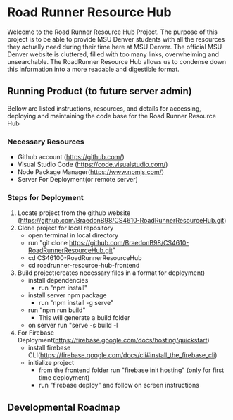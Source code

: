 # Road Runner Resource Hub
Welcome to the Road Runner Resource Hub Project. The purpose of this project is to be able to provide MSU Denver students with all the resources they actually need during their time here at MSU Denver. The official MSU Denver website is cluttered, filled with too many links, overwhelming and unsearchable. The RoadRunner Resource Hub allows us to condense down this information into a more readable and digestible format.

## Running Product (to future server admin)
Bellow are listed instructions, resources, and details for accessing, deploying and maintaining the code base for the Road Runner Resource Hub
### Necessary Resources
- Github account (https://github.com/)
- Visual Studio Code (https://code.visualstudio.com/)
- Node Package Manager(https://www.npmjs.com/)
- Server For Deployment(or remote server)

### Steps for Deployment
1. Locate project from the github website (https://github.com/BraedonB98/CS4610-RoadRunnerResourceHub.git)
2. Clone project for local repository 
    - open terminal in local directory
    - run "git clone https://github.com/BraedonB98/CS4610-RoadRunnerResourceHub.git"
    - cd CS46100-RoadRunnerResourceHub
    - cd roadrunner-resource-hub-frontend
3. Build project(creates necessary files in a format for deployment)
    - install dependencies
        - run "npm install"
    - install server npm package
        - run "npm install -g serve"
    - run "npm run build"
        - This will generate a build folder
    - on server run "serve -s build -l <portNumber>
4. For Firebase Deployment(https://firebase.google.com/docs/hosting/quickstart)
    - install firebase CLI(https://firebase.google.com/docs/cli#install_the_firebase_cli)
    - initialize project
        - from the frontend folder run "firebase init hosting" (only for first time deployment)
        - run "firebase deploy" and follow on screen instructions


## Developmental Roadmap
